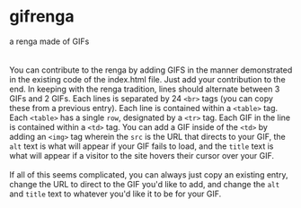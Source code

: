 # gifrenga
a renga made of GIFs
<br><br><br>
You can contribute to the renga by adding GIFS in the manner demonstrated in the existing code of the index.html file. Just add your contribution to the end. In keeping with the renga tradition, lines should alternate between 3 GIFs and 2 GIFs. Each lines is separated by 24 `<br>` tags (you can copy these from a previous entry). Each line is contained within a `<table>` tag. Each `<table>` has a single `row`, designated by a `<tr>` tag. Each GIF in the line is contained within a `<td>` tag. You can add a GIF inside of the `<td>` by adding an `<img>` tag wherein the `src` is the URL that directs to your GIF, the `alt` text is what will appear if your GIF fails to load, and the `title` text is what will appear if a visitor to the site hovers their cursor over your GIF. 
<br><br>
If all of this seems complicated, you can always just copy an existing entry, change the URL to direct to the GIF you'd like to add, and change the `alt` and `title` text to whatever you'd like it to be for your GIF.

